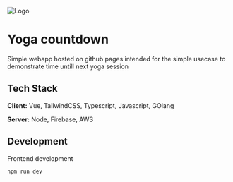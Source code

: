 
![Logo](https://drive.google.com/thumbnail?id=14dZ_TkRKytCi2lxPIencG4EBXN5xrDsN)


# Yoga countdown

Simple webapp hosted on github pages intended for the simple usecase to demonstrate time untill next yoga session

## Tech Stack

**Client:** Vue, TailwindCSS, Typescript, Javascript, GOlang

**Server:** Node, Firebase, AWS


## Development

Frontend development

```bash
npm run dev
```
    